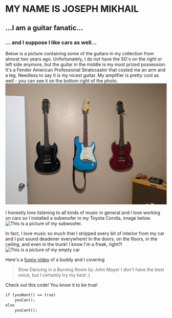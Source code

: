 # MY NAME IS JOSEPH MIKHAIL
## ...I am a guitar fanatic...
### ... and I suppose I like cars as well...

Below is a picture containing some of the guitars in my collection from almost two years ago. Unfortunately, I do not have the SG's on the right or left side anymore, but the guitar in the middle is my most prized possession. It's a Fender American Professional Stratocastor that costed me an arm and a leg. Needless to say it is my nicest guitar. My amplifier is pretty cool as well - you can see it on the bottom right of the photo.
![This is a picture of some of my guitars.](PXL_20210113_032003358.MP.jpg)

I honestly love listening to all kinds of music in general and I love working on cars so I installed a subwoofer in my Toyota Corolla, image below.
![This is a picture of my subwoofer.](PXL_20210901_002922741.jpg)

In fact, I love music so much that I stripped every bit of interior from my car and I put sound deadener everywhere! In the doors, on the floors, in the ceiling, and even in the trunk! I know I'm a freak, right?!
![This is a picture of my empty car](PXL_20220615_223608011.MP.jpg)

Here's a [funny video](https://www.youtube.com/watch?v=Ik5fC3GvDvk) of a buddy and I covering
> Slow Dancing in a Burning Room by John Mayer
I don't have the best voice, but I certainly try my best :)

Check out this code! You know it to be true!
```
if (youWant() == true)
    youCan();
else
    youCant();
```